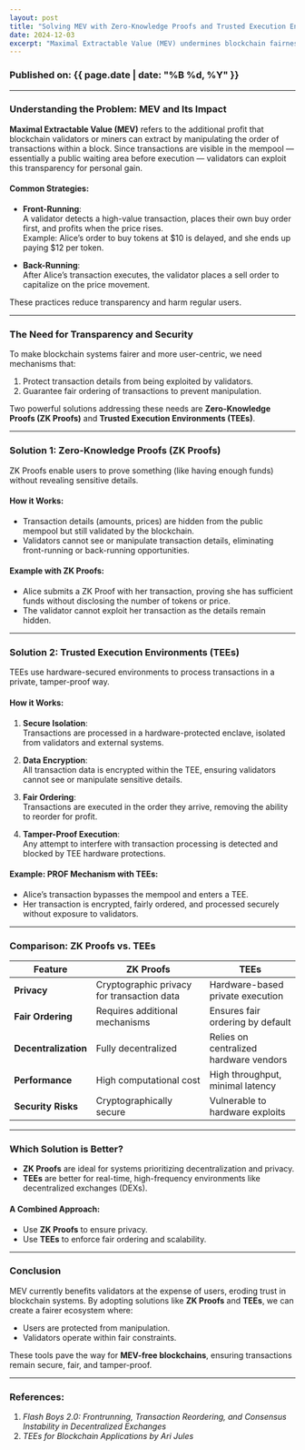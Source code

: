 ```yaml
---
layout: post
title: "Solving MEV with Zero-Knowledge Proofs and Trusted Execution Environments"
date: 2024-12-03
excerpt: "Maximal Extractable Value (MEV) undermines blockchain fairness and transparency. Solutions like Zero-Knowledge Proofs (ZKPs) and Trusted Execution Environments (TEEs) can help eliminate exploitation and protect users."
---
```


### Published on: {{ page.date | date: "%B %d, %Y" }}

---

### Understanding the Problem: MEV and Its Impact

**Maximal Extractable Value (MEV)** refers to the additional profit that blockchain validators or miners can extract by manipulating the order of transactions within a block. Since transactions are visible in the mempool — essentially a public waiting area before execution — validators can exploit this transparency for personal gain.  

#### Common Strategies:
- **Front-Running**:  
  A validator detects a high-value transaction, places their own buy order first, and profits when the price rises.  
  Example: Alice’s order to buy tokens at $10 is delayed, and she ends up paying $12 per token.
  
- **Back-Running**:  
  After Alice’s transaction executes, the validator places a sell order to capitalize on the price movement.

These practices reduce transparency and harm regular users.

---

### The Need for Transparency and Security

To make blockchain systems fairer and more user-centric, we need mechanisms that:
1. Protect transaction details from being exploited by validators.
2. Guarantee fair ordering of transactions to prevent manipulation.

Two powerful solutions addressing these needs are **Zero-Knowledge Proofs (ZK Proofs)** and **Trusted Execution Environments (TEEs)**.

---

### Solution 1: Zero-Knowledge Proofs (ZK Proofs)

ZK Proofs enable users to prove something (like having enough funds) without revealing sensitive details.

#### How it Works:
- Transaction details (amounts, prices) are hidden from the public mempool but still validated by the blockchain.
- Validators cannot see or manipulate transaction details, eliminating front-running or back-running opportunities.

#### Example with ZK Proofs:
- Alice submits a ZK Proof with her transaction, proving she has sufficient funds without disclosing the number of tokens or price.
- The validator cannot exploit her transaction as the details remain hidden.

---

### Solution 2: Trusted Execution Environments (TEEs)

TEEs use hardware-secured environments to process transactions in a private, tamper-proof way.

#### How it Works:
1. **Secure Isolation**:  
   Transactions are processed in a hardware-protected enclave, isolated from validators and external systems.

2. **Data Encryption**:  
   All transaction data is encrypted within the TEE, ensuring validators cannot see or manipulate sensitive details.

3. **Fair Ordering**:  
   Transactions are executed in the order they arrive, removing the ability to reorder for profit.

4. **Tamper-Proof Execution**:  
   Any attempt to interfere with transaction processing is detected and blocked by TEE hardware protections.

#### Example: PROF Mechanism with TEEs:
- Alice’s transaction bypasses the mempool and enters a TEE.  
- Her transaction is encrypted, fairly ordered, and processed securely without exposure to validators.  

---

### Comparison: ZK Proofs vs. TEEs

| Feature            | ZK Proofs                                   | TEEs                                   |
|--------------------|---------------------------------------------|---------------------------------------|
| **Privacy**         | Cryptographic privacy for transaction data | Hardware-based private execution       |
| **Fair Ordering**   | Requires additional mechanisms             | Ensures fair ordering by default       |
| **Decentralization**| Fully decentralized                        | Relies on centralized hardware vendors |
| **Performance**     | High computational cost                    | High throughput, minimal latency       |
| **Security Risks**  | Cryptographically secure                   | Vulnerable to hardware exploits        |

---

### Which Solution is Better?

- **ZK Proofs** are ideal for systems prioritizing decentralization and privacy.  
- **TEEs** are better for real-time, high-frequency environments like decentralized exchanges (DEXs).

#### A Combined Approach:
- Use **ZK Proofs** to ensure privacy.
- Use **TEEs** to enforce fair ordering and scalability.

---

### Conclusion

MEV currently benefits validators at the expense of users, eroding trust in blockchain systems. By adopting solutions like **ZK Proofs** and **TEEs**, we can create a fairer ecosystem where:
- Users are protected from manipulation.
- Validators operate within fair constraints.

These tools pave the way for **MEV-free blockchains**, ensuring transactions remain secure, fair, and tamper-proof.

---

### References:
1. *Flash Boys 2.0: Frontrunning, Transaction Reordering, and Consensus Instability in Decentralized Exchanges*  
2. *TEEs for Blockchain Applications by Ari Jules*
